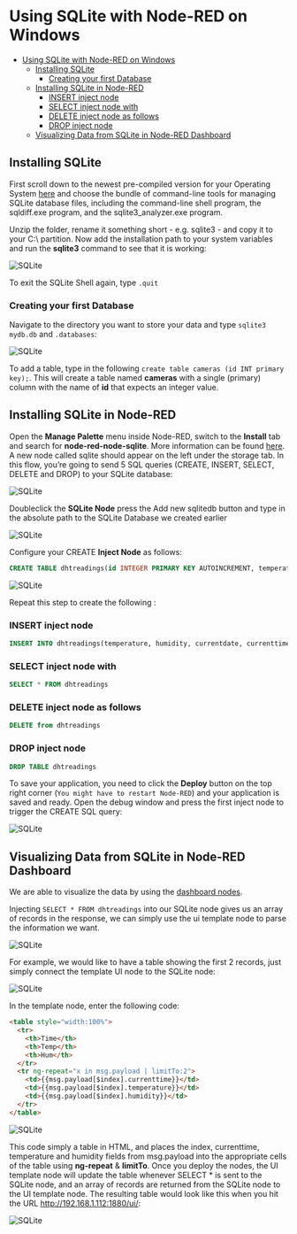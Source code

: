 # Using SQLite with Node-RED on Windows

<!-- TOC -->

- [Using SQLite with Node-RED on Windows](#using-sqlite-with-node-red-on-windows)
  - [Installing SQLite](#installing-sqlite)
    - [Creating your first Database](#creating-your-first-database)
  - [Installing SQLite in Node-RED](#installing-sqlite-in-node-red)
    - [INSERT inject node](#insert-inject-node)
    - [SELECT inject node with](#select-inject-node-with)
    - [DELETE inject node as follows](#delete-inject-node-as-follows)
    - [DROP inject node](#drop-inject-node)
  - [Visualizing Data from SQLite in Node-RED Dashboard](#visualizing-data-from-sqlite-in-node-red-dashboard)

<!-- /TOC -->

## Installing SQLite

First scroll down to the newest pre-compiled version for your Operating System [here](https://www.sqlite.org/download.html) and choose the bundle of command-line tools for managing SQLite database files, including the command-line shell program, the sqldiff.exe program, and the sqlite3_analyzer.exe program.

Unzip the folder, rename it something short - e.g. sqlite3 - and copy it to your C:\ partition. Now add the installation path to your system variables and run the __sqlite3__ command to see that it is working:


![SQLite](./nodered_01.png)


To exit the SQLite Shell again, type `.quit`


### Creating your first Database

Navigate to the directory you want to store your data and type `sqlite3 mydb.db` and `.databases`:


![SQLite](./nodered_02.png)


To add a table, type in the following `create table cameras (id INT primary key);`. This will create a table named __cameras__ with a single (primary) column with the name of __id__ that expects an integer value.


## Installing SQLite in Node-RED

Open the __Manage Palette__ menu inside Node-RED, switch to the __Install__ tab and search for __node-red-node-sqlite__. More information can be found [here](https://flows.nodered.org/node/node-red-node-sqlite). A new node called sqlite should appear on the left under the storage tab. In this flow, you’re going to send 5 SQL queries (CREATE, INSERT, SELECT, DELETE and DROP) to your SQLite database:


![SQLite](./nodered_03.png)


Doubleclick the __SQLite Node__ press the Add new sqlitedb button and type in the absolute path to the SQLite Database we created earlier


![SQLite](./nodered_04.png)


Configure your CREATE __Inject Node__ as follows:


```sql
CREATE TABLE dhtreadings(id INTEGER PRIMARY KEY AUTOINCREMENT, temperature NUMERIC, humidity NUMERIC, currentdate DATE, currenttime TIME, device TEXT)
```


![SQLite](./nodered_05.png)


Repeat this step to create the following :


### INSERT inject node

```sql
INSERT INTO dhtreadings(temperature, humidity, currentdate, currenttime, device) values(22.4, 48, date('now'), time('now'), "manual")
```


### SELECT inject node with

```sql
SELECT * FROM dhtreadings
```


### DELETE inject node as follows

```sql
DELETE from dhtreadings
```


### DROP inject node

```sql
DROP TABLE dhtreadings
```

To save your application, you need to click the __Deploy__ button on the top right corner (`You might have to restart Node-RED`) and your application is saved and ready. Open the debug window and press the first inject node to trigger the CREATE SQL query:


![SQLite](./nodered_06.png)


## Visualizing Data from SQLite in Node-RED Dashboard

We are able to visualize the data by using the [dashboard nodes](https://github.com/mpolinowski/nodered-dashboard-getting-started).


Injecting `SELECT * FROM dhtreadings` into our SQLite node gives us an array of records in the response, we can simply use the ui template node to parse the information we want.


![SQLite](./nodered_07.png)


For example, we would like to have a table showing the first 2 records, just simply connect the template UI node to the SQLite node:


![SQLite](./nodered_08.png)


In the template node, enter the following code:

```html
<table style="width:100%">
  <tr>
    <th>Time</th> 
    <th>Temp</th> 
    <th>Hum</th>
  </tr>
  <tr ng-repeat="x in msg.payload | limitTo:2">
    <td>{{msg.payload[$index].currenttime}}</td>
    <td>{{msg.payload[$index].temperature}}</td> 
    <td>{{msg.payload[$index].humidity}}</td>
  </tr>
</table>
```


![SQLite](./nodered_09.png)


This code simply a table in HTML, and places the index, currenttime, temperature and humidity fields from  msg.payload into the appropriate cells of the table using __ng-repeat__ & __limitTo__. Once you deploy the nodes, the UI template node will update the table whenever SELECT * is sent to the SQLite node, and an array of records are returned from the SQLite node to the UI template node. The resulting table would look like this when you hit the URL http://192.168.1.112:1880/ui/:


![SQLite](./nodered_10.png)